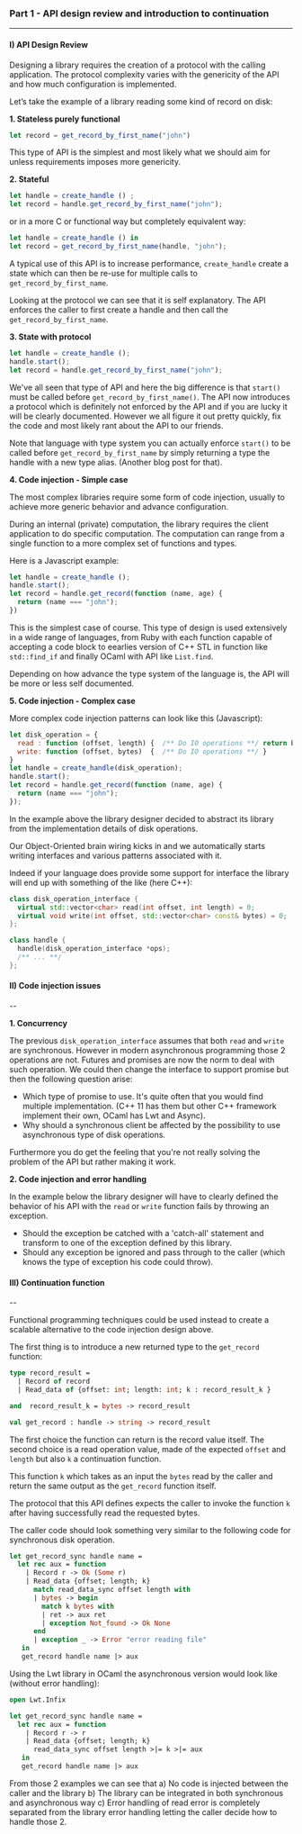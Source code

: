 ### Part 1 - API design review and introduction to continuation
-----


#### I) API Design Review

Designing a library requires the creation of a protocol with the calling application. 
The protocol complexity varies with the genericity of the API and how much configuration is implemented. 

Let’s take the example of a library reading some kind of record on disk:

**1. Stateless purely functional**

```Javascript
let record = get_record_by_first_name("john")
```

This type of API is the simplest and most likely what we should aim for unless requirements imposes more genericity. 

**2. Stateful**

```Javascript
let handle = create_handle () ; 
let record = handle.get_record_by_first_name("john");
```

or in a more C or functional way but completely equivalent way:

```Javascript
let handle = create_handle () in 
let record = get_record_by_first_name(handle, "john"); 
```

A typical use of this API is to increase performance, `create_handle` create a state which can then be re-use for multiple calls to `get_record_by_first_name`. 

Looking at the protocol we can see that it is self explanatory. The API enforces the caller to first create a handle and then call the `get_record_by_first_name`. 


**3. State with protocol** 

```Javascript
let handle = create_handle (); 
handle.start(); 
let record = handle.get_record_by_first_name("john");
```

We've all seen that type of API and here the big difference is that `start()` must be called before `get_record_by_first_name()`. The API now introduces a protocol
which is definitely not enforced by the API and if you are lucky it will be clearly documented. However we all figure it out pretty quickly, fix the code and most likely rant about the API to our friends. 

Note that language with type system you can actually enforce `start()` to be called before `get_record_by_first_name` by simply returning a type the handle with a new type alias. (Another blog post for that). 


**4. Code injection - Simple case** 

The most complex libraries require some form of code injection, usually to achieve more generic behavior and advance configuration. 

During an internal (private) computation, the library requires the client application to do specific computation. 
The computation can range from a single function to a more complex set of functions and types. 

Here is a Javascript example:

```Javascript
let handle = create_handle (); 
handle.start(); 
let record = handle.get_record(function (name, age) {
  return (name === "john"); 
}) 
```

This is the simplest case of course. This type of design is used extensively in a wide range of languages, from Ruby with each function capable of accepting a code block to eearlies version of C++ STL in function like `std::find_if` and finally OCaml with API like `List.find`. 

Depending on how advance the type system of the language is, the API will be more or less self documented. 

**5. Code injection - Complex case**

More complex code injection patterns can look like this (Javascript):

```Javascript
let disk_operation = {
  read : function (offset, length) {  /** Do IO operations **/ return bytes; } 
  write: function (offset, bytes)  {  /** Do IO operations **/ }
} 
let handle = create_handle(disk_operation); 
handle.start(); 
let record = handle.get_record(function (name, age) {
  return (name === "john");
});
```

In the example above the library designer decided to abstract its library 
from the implementation details of disk operations. 

Our Object-Oriented brain wiring kicks in and we automatically starts writing interfaces 
and various patterns associated with it. 

Indeed if your language does provide some support for interface the library will end up with something of the like (here C++):

```C++
class disk_operation_interface {
  virtual std::vector<char> read(int offset, int length) = 0; 
  virtual void write(int offset, std::vector<char> const& bytes) = 0; 
};

class handle {
  handle(disk_operation_interface *ops);
  /** ... **/
};
```

#### II) Code injection issues 
--

**1. Concurrency**

The previous `disk_operation_interface` assumes that both `read` and `write` are synchronous. However in modern asynchronous programming those 2 operations are not. Futures and promises are now the norm to deal with such operation. We could then change the interface to support promise but then the following question arise:
* Which type of promise to use. It's quite often that you would find multiple implementation. (C++ 11 has them but other C++ framework implement their own, OCaml has Lwt and Async).
* Why should a synchronous client be affected by the possibility to use asynchronous type of disk operations. 

Furthermore you do get the feeling that you're not really solving the problem of the API but rather making it work.

**2. Code injection and error handling**

In the example below the library designer will have to clearly defined the behavior of his API with the `read` or `write` function fails by throwing an exception. 
* Should the exception be catched with a 'catch-all' statement and transform to one of the exception defined by this library. 
* Should any exception be ignored and pass through to the caller (which knows the type of exception his code could throw).  


#### III) Continuation function
--

Functional programming techniques could be used instead to create a scalable alternative to the code injection design above.

The first thing is to introduce a new returned type to the `get_record` function: 

```OCaml
type record_result = 
  | Record of record 
  | Read_data of {offset: int; length: int; k : record_result_k } 

and  record_result_k = bytes -> record_result 

val get_record : handle -> string -> record_result 
```

The first choice the function can return is the record value itself. The second choice is a read operation value, 
made of the expected `offset` and `length` but also `k` a continuation function. 

This function `k` which takes as an input the `bytes` read by the caller and return the same output as the `get_record` function itself. 

The protocol that this API defines expects the caller to invoke the function `k` after having successfully read the requested bytes. 

The caller code should look something very similar to the following code for synchronous disk operation. 

```OCaml
let get_record_sync handle name = 
  let rec aux = function
    | Record r -> Ok (Some r) 
    | Read_data {offset; length; k} 
      match read_data_sync offset length with
      | bytes -> begin 
        match k bytes with
        | ret -> aux ret 
        | exception Not_found -> Ok None 
      end 
      | exception _ -> Error "error reading file"  
   in 
   get_record handle name |> aux 
```

Using the Lwt library in OCaml the asynchronous version would look like (without error handling):

```OCaml
open Lwt.Infix 

let get_record_sync handle name = 
  let rec aux = function
    | Record r -> r 
    | Read_data {offset; length; k} 
      read_data_sync offset length >|= k >|= aux 
   in 
   get_record handle name |> aux 
```

From those 2 examples we can see that 
a) No code is injected between the caller and the library
b) The library can be integrated in both synchronous and asynchronous way 
c) Error handling of read error is completely separated from the library error handling letting 
the caller decide how to handle those 2. 
